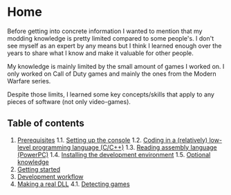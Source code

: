 # Home
Before getting into concrete information I wanted to mention that my modding knowledge is pretty limited compared to some people's. I don't see myself as an expert by any means but I think I learned enough over the years to share what I know and make it valuable for other people.

My knowledge is mainly limited by the small amount of games I worked on. I only worked on Call of Duty games and mainly the ones from the Modern Warfare series.

Despite those limits, I learned some key concepts/skills that apply to any pieces of software (not only video-games).

## Table of contents

1. [Prerequisites](Prerequisites/prerequisites.md)
    1.1. [Setting up the console](Prerequisites/console-setup.md)
    1.2. [Coding in a (relatively) low-level programming language (C/C++)](Prerequisites/coding.md)
    1.3. [Reading assembly language (PowerPC)](Prerequisites/assembly.md)
    1.4. [Installing the development environment](Prerequisites/install-env.md)
    1.5. [Optional knowledge](Prerequisites/optional.md)
2. [Getting started](GettingStarted/getting-started.md)
3. [Development workflow](DevelopmentWorkflow/development-workflow.md)
4. [Making a real DLL](DLL/making-dll.md)
    4.1. [Detecting games](DLL/detecting-games.md)
